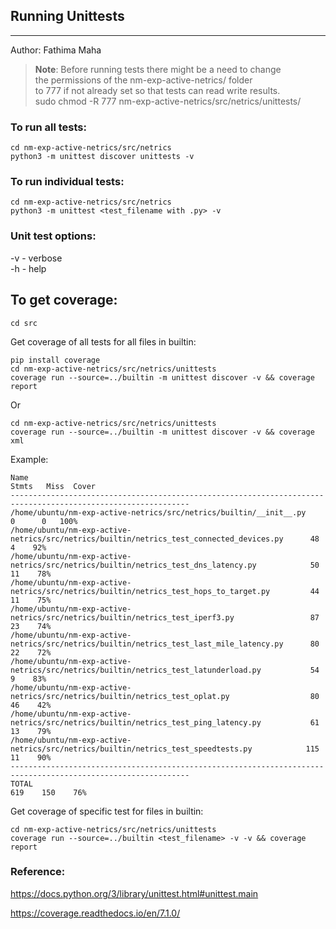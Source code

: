 ## Running Unittests
     
* * * * * * * * * * * * *

Author: Fathima Maha

> **Note**:
> Before running tests there might be a need to change    
> the permissions of the nm-exp-active-netrics/ folder   
> to 777 if not already set so that tests can read write results.  
> sudo chmod -R 777 nm-exp-active-netrics/src/netrics/unittests/


### To run all tests:    

```
cd nm-exp-active-netrics/src/netrics
python3 -m unittest discover unittests -v
```       
    
### To run individual tests:   

```  
cd nm-exp-active-netrics/src/netrics
python3 -m unittest <test_filename with .py> -v  
````       

### Unit test options:
    
-v - verbose      
-h - help   

## To get coverage:   
    
``` 
cd src
```
   
Get coverage of all tests for all files in builtin:   
```
pip install coverage  
cd nm-exp-active-netrics/src/netrics/unittests  
coverage run --source=../builtin -m unittest discover -v && coverage report  
```      
Or 
```
cd nm-exp-active-netrics/src/netrics/unittests 
coverage run --source=../builtin -m unittest discover -v && coverage xml  
```    

Example:     

```
Name                                                                                       Stmts   Miss  Cover
--------------------------------------------------------------------------------------------------------------
/home/ubuntu/nm-exp-active-netrics/src/netrics/builtin/__init__.py                             0      0   100%
/home/ubuntu/nm-exp-active-netrics/src/netrics/builtin/netrics_test_connected_devices.py      48      4    92%
/home/ubuntu/nm-exp-active-netrics/src/netrics/builtin/netrics_test_dns_latency.py            50     11    78%
/home/ubuntu/nm-exp-active-netrics/src/netrics/builtin/netrics_test_hops_to_target.py         44     11    75%
/home/ubuntu/nm-exp-active-netrics/src/netrics/builtin/netrics_test_iperf3.py                 87     23    74%
/home/ubuntu/nm-exp-active-netrics/src/netrics/builtin/netrics_test_last_mile_latency.py      80     22    72%
/home/ubuntu/nm-exp-active-netrics/src/netrics/builtin/netrics_test_latunderload.py           54      9    83%
/home/ubuntu/nm-exp-active-netrics/src/netrics/builtin/netrics_test_oplat.py                  80     46    42%
/home/ubuntu/nm-exp-active-netrics/src/netrics/builtin/netrics_test_ping_latency.py           61     13    79%
/home/ubuntu/nm-exp-active-netrics/src/netrics/builtin/netrics_test_speedtests.py            115     11    90%
--------------------------------------------------------------------------------------------------------------
TOTAL                                                                                        619    150    76%

```    

Get coverage of specific test for files in builtin:   
```
cd nm-exp-active-netrics/src/netrics/unittests 
coverage run --source=../builtin <test_filename> -v -v && coverage report 
```     
   
### Reference:   

https://docs.python.org/3/library/unittest.html#unittest.main

https://coverage.readthedocs.io/en/7.1.0/
